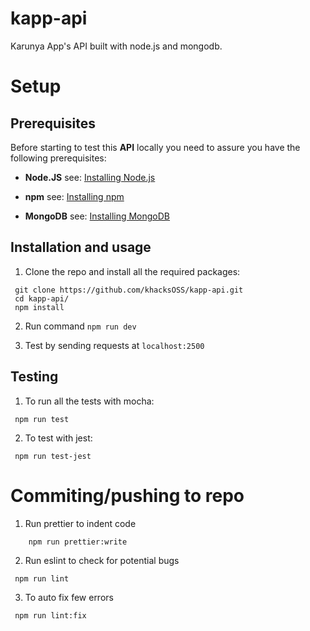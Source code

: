 # kapp-api

Karunya App's API built with node.js and mongodb.

# Setup

## Prerequisites

Before starting to test this **API** locally you need to assure you have the following
prerequisites:

- **Node.JS** see: [Installing Node.js](https://nodejs.org/)

- **npm** see: [Installing npm](https://www.npmjs.com/get-npm)

- **MongoDB** see: [Installing MongoDB](https://docs.mongodb.com/manual/installation/)

## Installation and usage

1. Clone the repo and install all the required packages:

```
 git clone https://github.com/khacksOSS/kapp-api.git
 cd kapp-api/
 npm install
```

2. Run command `npm run dev`

3. Test by sending requests at `localhost:2500`

## Testing

1. To run all the tests with mocha:

```
 npm run test
```

2. To test with jest:

```
 npm run test-jest
```

# Commiting/pushing to repo

1. Run prettier to indent code

```
	npm run prettier:write
```

2. Run eslint to check for potential bugs

```
 npm run lint
```

3. To auto fix few errors

```
 npm run lint:fix
```
